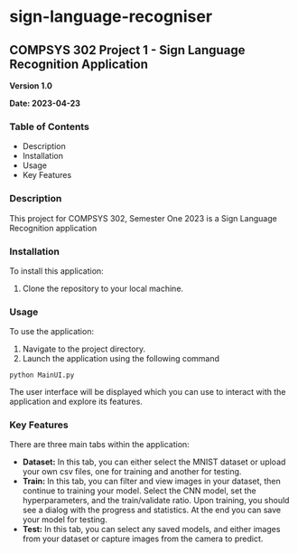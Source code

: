 # sign-language-recogniser
## COMPSYS 302 Project 1 - Sign Language Recognition Application
**Version 1.0**

**Date: 2023-04-23**

### Table of Contents
- Description
- Installation
- Usage
- Key Features

### Description
This project for COMPSYS 302, Semester One 2023 is a Sign Language Recognition application

### Installation 
To install this application:
1. Clone the repository to your local machine.

### Usage
To use the application:
1. Navigate to the project directory.
2. Launch the application using the following command
```
python MainUI.py
```
The user interface will be displayed which you can use to interact with the application and explore its features.

### Key Features
There are three main tabs within the application:
- **Dataset:** In this tab, you can either select the MNIST dataset or upload your own csv files, one for training and another for testing.
- **Train:** In this tab, you can filter and view images in your dataset, then continue to training your model. Select the CNN model, set the hyperparameters, and the train/validate ratio. Upon training, you should see a dialog with the progress and statistics. At the end you can save your model for testing.
- **Test:** In this tab, you can select any saved models, and either images from your dataset or capture images from the camera to predict. 
